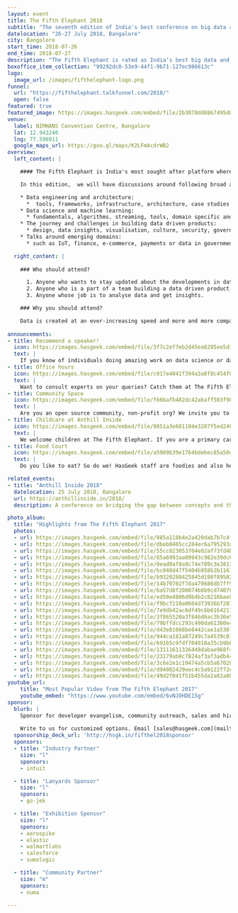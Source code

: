 ```yaml
---
layout: event
title: The Fifth Elephant 2018
subtitle: "The seventh edition of India's best conference on big data and machine learning."
datelocation: "26-27 July 2018, Bangalore"
city: Bangalore
start_time: 2018-07-26
end_time: 2018-07-27
description: "The Fifth Elephant is rated as India’s best big data and machine learning conference. It is a conference for practitioners by practitioners."
boxoffice_item_collection: "99292dc8-53e9-44f1-9b71-127ec986613c"
logo:
  image_url: /images/fifthelephant-logo.png
funnel:
  url: "https://fifthelephant.talkfunnel.com/2018/"
  open: false
featured: true
featured_image: https://images.hasgeek.com/embed/file/2b3078dd886749548b41bf143f5dde75
venue:
  label: NIMHANS Convention Centre, Bangalore
  lat: 12.943240
  lng: 77.596911
  google_maps_url: https://goo.gl/maps/K2LFmAcdrWB2
overview:
  left_content: |

    #### The Fifth Elephant is India's most sought after platform where renowned practitioners share their experiences from building data driven products, the practices adopted, the challenges faced, and speak about other recent advancements in the data science domain with fellow data scientists, data engineers, analysts, and decision makers. 

    In this edition,  we will have discussions around following broad areas:

    * Data engineering and architecture:
      *  tools, frameworks, infrastructure, architecture, case studies and scaling. 
    * Data science and machine learning: 
      * fundamentals, algorithms, streaming, tools, domain specific and data specific examples, case studies. 
    * The journey and challenges in building data driven products: 
      * design, data insights, visualisation, culture, security, governance and case studies. 
    * Talks around emerging domains: 
      * such as IoT, finance, e-commerce, payments or data in government.

  right_content: |
    
    ### Who should attend?

      1. Anyone who wants to stay updated about the developments in data ecosystem
      2. Anyone who is a part of a team building a data driven product.
      3. Anyone whose job is to analyse data and get insights.

    ### Why you should attend?

    Data is created at an ever-increasing speed and more and more companies, startups to large corporations, are taking advantage of this. Come to The Fifth Elephant 2018 and listen to talks by fellow practitioners about the challenges they faced in their data journey! Join discussions on topics of your interest and interact with experts.
      
announcements:
- title: Recommend a speaker!
  icon: https://images.hasgeek.com/embed/file/3f7c2ef7eb2d45ea8205ee5d321fe910
  text: |
    If you know of individuals doing amazing work on data science or data engineering, introduce us. We will provide them a platform to share their work at the conference. To recommend a speaker, [click here](mailto:fifthelephant.editorial@hasgeek.com).
- title: Office hours
  icon: https://images.hasgeek.com/embed/file/c017e4041f394a3a8f8c454f0c4b6ca4
  text: |
    Want to consult experts on your queries? Catch them at The Fifth Elephant 2018 and chat with them individually.
- title: Community Space
  icon: https://images.hasgeek.com/embed/file/f66bafb482dc42abaff503f9857a6212
  text: |
    Are you an open source community, non-profit org? We invite you to be part of HasGeek conferences. [Apply here](https://docs.google.com/forms/d/e/1FAIpQLSetkz1PAjwrzSDNZuxFRoqOe3E9ZWHExtXzwSfEXhNQ0EGF_w/viewform).
- title: Childcare at Anthill Inside
  icon: https://images.hasgeek.com/embed/file/9851a3e601194e3287f5ed24837dbee6
  text: |
    We welcome children at The Fifth Elephant. If you are a primary caretaker who wants to attend the conference and needs support with childcare, we have it all arranged. [Learn more](https://medium.com/hasgeek/we-have-childcare-facilities-droidconin-and-all-hasgeek-conferences-going-forward-70d520762a11).
- title: Food Court
  icon: https://images.hasgeek.com/embed/file/a5909b39e1764bdebec85a50c14262af
  text: |
    Do you like to eat? So do we! HasGeek staff are foodies and also health conscious. Learn more about the food court at our conferences. [Learn More](https://medium.com/@jyothsna/unravel-the-mystery-of-the-food-court-91ca62f3333f).

related_events:
- title: "Anthill Inside 2018"
  datelocation: 25 July 2018, Bangalore
  url: https://anthillinside.in/2018/
  description: A conference on bridging the gap between concepts and the latest research in machine learning, deep learning, and artificial intelligence, with realities on the ground.

photo_album:
  title: "Highlights from The Fifth Elephant 2017"
  photos:
  - url: https://images.hasgeek.com/embed/file/885a118b4e2a420dab7b7c4f2a918d23?size=640x480
  - url: https://images.hasgeek.com/embed/file/dbeb0465cc284ec6a795293a74953538?size=640x480
  - url: https://images.hasgeek.com/embed/file/55cc823053704e02af73fd4b72cf3790?size=640x480
  - url: https://images.hasgeek.com/embed/file/85a6993aa09943c982e39dc6ebcc2502?size=640x480
  - url: https://images.hasgeek.com/embed/file/0ead0af0a9c74e789c3e38136ef7c1d8?size=640x480
  - url: https://images.hasgeek.com/embed/file/bc048d47f5404b958b2b1167ddf0ffc4?size=640x480
  - url: https://images.hasgeek.com/embed/file/b9320288425845d198f89582a02b3d9e?size=640x480
  - url: https://images.hasgeek.com/embed/file/14b70702f7da470686db7ff9afc7309c?size=640x480
  - url: https://images.hasgeek.com/embed/file/6a57d8f200074b8b9cd740704d98779f?size=640x480
  - url: https://images.hasgeek.com/embed/file/ed50e4806d9b4b2c8216bae08486d782?size=640x480
  - url: https://images.hasgeek.com/embed/file/f9bcf210a0604d73936bf207ee22e178?size=640x480
  - url: https://images.hasgeek.com/embed/file/7e9db42ac6df49c6b61642118426a099?size=640x480
  - url: https://images.hasgeek.com/embed/file/3f865520a3f846d6ac3b36e57d778e9c?size=640x480
  - url: https://images.hasgeek.com/embed/file/79bffdcc293c490da61360e4aed8507c?size=640x480
  - url: https://images.hasgeek.com/embed/file/d43e81668be8442cae1a536f738eaa52?size=640x480
  - url: https://images.hasgeek.com/embed/file/944ca181a87249c7a4539c01c48a74a4?size=640x480 
  - url: https://images.hasgeek.com/embed/file/691b5c9fdf704918a35cb9b8b0995b6c?size=640x480
  - url: https://images.hasgeek.com/embed/file/13111611326448dabae968f4098b62ea?size=640x480
  - url: https://images.hasgeek.com/embed/file/23179ab8c7824af3af3adb449532473e?size=640x480
  - url: https://images.hasgeek.com/embed/file/3c6e2e1c19474a5cb5a67028607ff2b3?size=640x480
  - url: https://images.hasgeek.com/embed/file/d94082429eec4c5a9122f72e8f3988bf?size=640x480
  - url: https://images.hasgeek.com/embed/file/49d2f041f51b455da2a82a8862efbb5c?size=640x480
youtube_url:
    title: "Most Popular Video from The Fifth Elephant 2017"
    youtube_embed: "https://www.youtube.com/embed/6vNJOHDE15g"
sponsor:
  blurb: |
    Sponsor for developer evangelism, community outreach, sales and hiring.
    
    Write to us for customized options. Email [sales@hasgeek.com](mailto:sales@hasgeek.com)
  sponsorship_deck_url: 'http://hsgk.in/fifthel2018sponsor'
  sponsors:
  - title: "Industry Partner"
    size: "l"
    sponsors:
    - intuit

  - title: "Lanyards Sponsor"
    size: "l"
    sponsors:
    - go-jek

  - title: "Exhibition Sponsor"
    size: "l"
    sponsors:
    - aerospike
    - elastic
    - walmartlabs
    - salesforce
    - sumologic

  - title: "Community Partner"
    size: "m"
    sponsors:
    - numa

---
```

